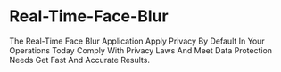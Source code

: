 # Real-Time-Face-Blur
 The Real-Time Face Blur Application  Apply Privacy By Default In Your Operations Today Comply With Privacy Laws And Meet Data Protection Needs Get Fast And Accurate Results.
